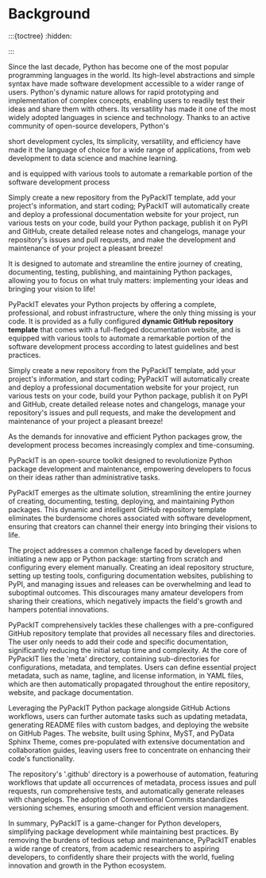 # Background
:::{toctree}
:hidden:

:::


Since the last decade, Python has become one of the most popular programming languages in the world.
Its high-level abstractions and simple syntax have made software development
accessible to a wider range of users.
Python's dynamic nature allows for rapid prototyping and implementation of complex concepts,
enabling users to readily test their ideas and share them with others.
Its versatility has made it one of the most widely adopted languages in science and technology.
Thanks to an active community of open-source developers, Python's


short development cycles,
Its simplicity, versatility, and efficiency have made it the language of choice for a wide range of applications,
from web development to data science and machine learning.



  and is equipped with various tools to automate a remarkable portion of the software development process

  Simply create a new repository from the PyPackIT template, add your project's information, and start coding;
  PyPackIT will automatically create and deploy a professional documentation website for your project,
  run various tests on your code, build your Python package, publish it on PyPI and GitHub,
  create detailed release notes and changelogs, manage your repository's issues and pull requests, and
  make the development and maintenance of your project a pleasant breeze!


It is designed to automate and streamline the entire journey of creating, documenting, testing, publishing,
and maintaining Python packages, allowing you to focus on what truly matters:
implementing your ideas and bringing your vision to life!


PyPackIT elevates your Python projects by offering a complete, professional, and robust infrastructure,
where the only thing missing is your code. It is provided as a fully configured
**dynamic GitHub repository template** that comes with a full-fledged documentation website,
and is equipped with various tools to automate a remarkable portion of the software development process
according to latest guidelines and best practices.


Simply create a new repository from the PyPackIT template, add your project's information, and start coding;
PyPackIT will automatically create and deploy a professional documentation website for your project,
run various tests on your code, build your Python package, publish it on PyPI and GitHub,
create detailed release notes and changelogs, manage your repository's issues and pull requests, and
make the development and maintenance of your project a pleasant breeze!



As the demands for innovative and efficient Python packages grow,
the development process becomes increasingly complex and time-consuming.


PyPackIT is an open-source toolkit designed to revolutionize Python package development and maintenance,
empowering developers to focus on their ideas rather than administrative tasks.




PyPackIT emerges as the ultimate solution, streamlining the entire journey of
creating, documenting, testing, deploying, and maintaining Python packages. This dynamic and intelligent
GitHub repository template eliminates the burdensome chores associated with software development,
ensuring that creators can channel their energy into bringing their visions to life.

The project addresses a common challenge faced by developers when initiating a new app or Python package:
starting from scratch and configuring every element manually. Creating an ideal repository structure,
setting up testing tools, configuring documentation websites, publishing to PyPI, and managing issues
and releases can be overwhelming and lead to suboptimal outcomes. This discourages many amateur developers
from sharing their creations, which negatively impacts the field's growth and hampers potential innovations.

PyPackIT comprehensively tackles these challenges with a pre-configured GitHub repository template that
provides all necessary files and directories. The user only needs to add their code and specific documentation,
significantly reducing the initial setup time and complexity. At the core of PyPackIT lies the 'meta' directory,
containing sub-directories for configurations, metadata, and templates. Users can define essential project metadata,
such as name, tagline, and license information, in YAML files, which are then automatically propagated throughout
the entire repository, website, and package documentation.

Leveraging the PyPackIT Python package alongside GitHub Actions workflows, users can further automate tasks
such as updating metadata, generating README files with custom badges, and deploying the website on
GitHub Pages. The website, built using Sphinx, MyST, and PyData Sphinx Theme, comes pre-populated with
extensive documentation and collaboration guides, leaving users free to concentrate on enhancing their
code's functionality.

The repository's '.github' directory is a powerhouse of automation, featuring workflows that update
all occurrences of metadata, process issues and pull requests, run comprehensive tests, and automatically
generate releases with changelogs. The adoption of Conventional Commits standardizes versioning schemes,
ensuring smooth and efficient version management.

In summary, PyPackIT is a game-changer for Python developers, simplifying package development while
maintaining best practices. By removing the burdens of tedious setup and maintenance, PyPackIT enables a
wide range of creators, from academic researchers to aspiring developers, to confidently share their projects
with the world, fueling innovation and growth in the Python ecosystem.
